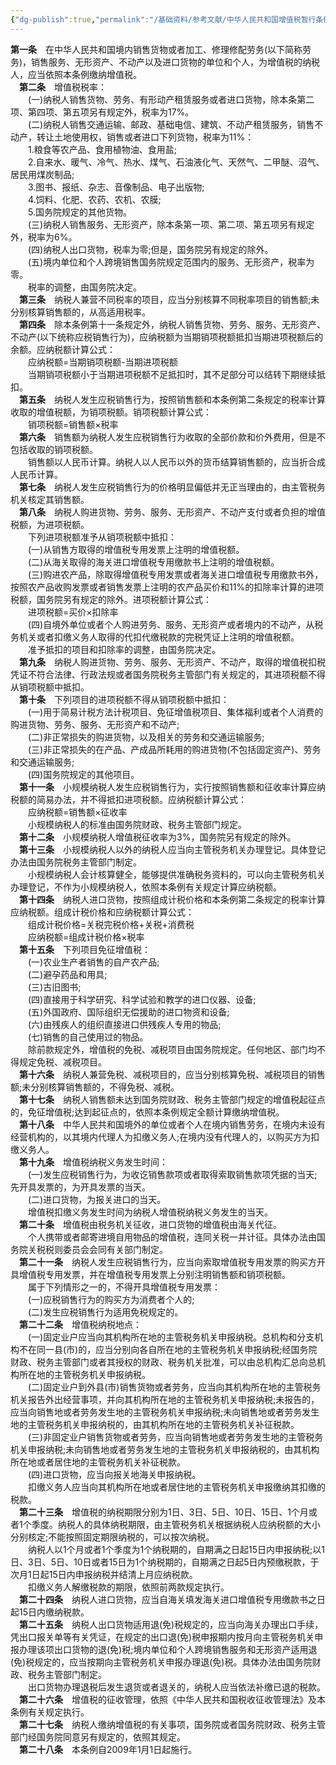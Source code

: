 ```yaml
---
{"dg-publish":true,"permalink":"/基础资料/参考文献/中华人民共和国增值税暂行条例/","dgPassFrontmatter":true,"noteIcon":""}
---
```



   **第一条**　在中华人民共和国境内销售货物或者加工、修理修配劳务(以下简称劳务)，销售服务、无形资产、不动产以及进口货物的单位和个人，为增值税的纳税人，应当依照本条例缴纳增值税。  
　**第二条**　增值税税率：  
　　(一)纳税人销售货物、劳务、有形动产租赁服务或者进口货物，除本条第二项、第四项、第五项另有规定外，税率为17%。  
　　(二)纳税人销售交通运输、邮政、基础电信、建筑、不动产租赁服务，销售不动产，转让土地使用权，销售或者进口下列货物，税率为11%：  
　　1.粮食等农产品、食用植物油、食用盐;  
　　2.自来水、暖气、冷气、热水、煤气、石油液化气、天然气、二甲醚、沼气、居民用煤炭制品;  
　　3.图书、报纸、杂志、音像制品、电子出版物;  
　　4.饲料、化肥、农药、农机、农膜;  
　　5.国务院规定的其他货物。  
　　(三)纳税人销售服务、无形资产，除本条第一项、第二项、第五项另有规定外，税率为6%。  
　　(四)纳税人出口货物，税率为零;但是，国务院另有规定的除外。  
　　(五)境内单位和个人跨境销售国务院规定范围内的服务、无形资产，税率为零。  
　　税率的调整，由国务院决定。  
　**第三条**　纳税人兼营不同税率的项目，应当分别核算不同税率项目的销售额;未分别核算销售额的，从高适用税率。  
　**第四条**　除本条例第十一条规定外，纳税人销售货物、劳务、服务、无形资产、不动产(以下统称应税销售行为)，应纳税额为当期销项税额抵扣当期进项税额后的余额。应纳税额计算公式：  
　　应纳税额=当期销项税额-当期进项税额  
　　当期销项税额小于当期进项税额不足抵扣时，其不足部分可以结转下期继续抵扣。  
　**第五条**　纳税人发生应税销售行为，按照销售额和本条例第二条规定的税率计算收取的增值税额，为销项税额。销项税额计算公式：  
　　销项税额=销售额×税率  
　**第六条**　销售额为纳税人发生应税销售行为收取的全部价款和价外费用，但是不包括收取的销项税额。  
　　销售额以人民币计算。纳税人以人民币以外的货币结算销售额的，应当折合成人民币计算。  
　**第七条**　纳税人发生应税销售行为的价格明显偏低并无正当理由的，由主管税务机关核定其销售额。  
　**第八条**　纳税人购进货物、劳务、服务、无形资产、不动产支付或者负担的增值税额，为进项税额。  
　　下列进项税额准予从销项税额中抵扣：  
　　(一)从销售方取得的增值税专用发票上注明的增值税额。  
　　(二)从海关取得的海关进口增值税专用缴款书上注明的增值税额。  
　　(三)购进农产品，除取得增值税专用发票或者海关进口增值税专用缴款书外，按照农产品收购发票或者销售发票上注明的农产品买价和11%的扣除率计算的进项税额，国务院另有规定的除外。进项税额计算公式：  
　　进项税额=买价×扣除率  
　　(四)自境外单位或者个人购进劳务、服务、无形资产或者境内的不动产，从税务机关或者扣缴义务人取得的代扣代缴税款的完税凭证上注明的增值税额。  
　　准予抵扣的项目和扣除率的调整，由国务院决定。  
　**第九条**　纳税人购进货物、劳务、服务、无形资产、不动产，取得的增值税扣税凭证不符合法律、行政法规或者国务院税务主管部门有关规定的，其进项税额不得从销项税额中抵扣。  
　**第十条**　下列项目的进项税额不得从销项税额中抵扣：  
　　(一)用于简易计税方法计税项目、免征增值税项目、集体福利或者个人消费的购进货物、劳务、服务、无形资产和不动产;  
　　(二)非正常损失的购进货物，以及相关的劳务和交通运输服务;  
　　(三)非正常损失的在产品、产成品所耗用的购进货物(不包括固定资产)、劳务和交通运输服务;  
　　(四)国务院规定的其他项目。  
　**第十一条**　小规模纳税人发生应税销售行为，实行按照销售额和征收率计算应纳税额的简易办法，并不得抵扣进项税额。应纳税额计算公式：  
　　应纳税额=销售额×征收率  
　　小规模纳税人的标准由国务院财政、税务主管部门规定。  
　**第十二条**　小规模纳税人增值税征收率为3%，国务院另有规定的除外。  
　**第十三条**　小规模纳税人以外的纳税人应当向主管税务机关办理登记。具体登记办法由国务院税务主管部门制定。  
　　小规模纳税人会计核算健全，能够提供准确税务资料的，可以向主管税务机关办理登记，不作为小规模纳税人，依照本条例有关规定计算应纳税额。  
　**第十四条**　纳税人进口货物，按照组成计税价格和本条例第二条规定的税率计算应纳税额。组成计税价格和应纳税额计算公式：  
　　组成计税价格=关税完税价格+关税+消费税  
　　应纳税额=组成计税价格×税率  
　**第十五条**　下列项目免征增值税：  
　　(一)农业生产者销售的自产农产品;  
　　(二)避孕药品和用具;  
　　(三)古旧图书;  
　　(四)直接用于科学研究、科学试验和教学的进口仪器、设备;  
　　(五)外国政府、国际组织无偿援助的进口物资和设备;  
　　(六)由残疾人的组织直接进口供残疾人专用的物品;  
　　(七)销售的自己使用过的物品。  
　　除前款规定外，增值税的免税、减税项目由国务院规定。任何地区、部门均不得规定免税、减税项目。  
　**第十六条**　纳税人兼营免税、减税项目的，应当分别核算免税、减税项目的销售额;未分别核算销售额的，不得免税、减税。  
　**第十七条**　纳税人销售额未达到国务院财政、税务主管部门规定的增值税起征点的，免征增值税;达到起征点的，依照本条例规定全额计算缴纳增值税。  
　**第十八条**　中华人民共和国境外的单位或者个人在境内销售劳务，在境内未设有经营机构的，以其境内代理人为扣缴义务人;在境内没有代理人的，以购买方为扣缴义务人。  
　**第十九条**　增值税纳税义务发生时间：  
　　(一)发生应税销售行为，为收讫销售款项或者取得索取销售款项凭据的当天;先开具发票的，为开具发票的当天。  
　　(二)进口货物，为报关进口的当天。  
　　增值税扣缴义务发生时间为纳税人增值税纳税义务发生的当天。  
　**第二十条**　增值税由税务机关征收，进口货物的增值税由海关代征。  
　　个人携带或者邮寄进境自用物品的增值税，连同关税一并计征。具体办法由国务院关税税则委员会会同有关部门制定。  
　**第二十一条**　纳税人发生应税销售行为，应当向索取增值税专用发票的购买方开具增值税专用发票，并在增值税专用发票上分别注明销售额和销项税额。  
　　属于下列情形之一的，不得开具增值税专用发票：  
　　(一)应税销售行为的购买方为消费者个人的;  
　　(二)发生应税销售行为适用免税规定的。  
　**第二十二条**　增值税纳税地点：  
　　(一)固定业户应当向其机构所在地的主管税务机关申报纳税。总机构和分支机构不在同一县(市)的，应当分别向各自所在地的主管税务机关申报纳税;经国务院财政、税务主管部门或者其授权的财政、税务机关批准，可以由总机构汇总向总机构所在地的主管税务机关申报纳税。  
　　(二)固定业户到外县(市)销售货物或者劳务，应当向其机构所在地的主管税务机关报告外出经营事项，并向其机构所在地的主管税务机关申报纳税;未报告的，应当向销售地或者劳务发生地的主管税务机关申报纳税;未向销售地或者劳务发生地的主管税务机关申报纳税的，由其机构所在地的主管税务机关补征税款。  
　　(三)非固定业户销售货物或者劳务，应当向销售地或者劳务发生地的主管税务机关申报纳税;未向销售地或者劳务发生地的主管税务机关申报纳税的，由其机构所在地或者居住地的主管税务机关补征税款。  
　　(四)进口货物，应当向报关地海关申报纳税。  
　　扣缴义务人应当向其机构所在地或者居住地的主管税务机关申报缴纳其扣缴的税款。  
　**第二十三条**　增值税的纳税期限分别为1日、3日、5日、10日、15日、1个月或者1个季度。纳税人的具体纳税期限，由主管税务机关根据纳税人应纳税额的大小分别核定;不能按照固定期限纳税的，可以按次纳税。  
　　纳税人以1个月或者1个季度为1个纳税期的，自期满之日起15日内申报纳税;以1日、3日、5日、10日或者15日为1个纳税期的，自期满之日起5日内预缴税款，于次月1日起15日内申报纳税并结清上月应纳税款。  
　　扣缴义务人解缴税款的期限，依照前两款规定执行。  
　**第二十四条**　纳税人进口货物，应当自海关填发海关进口增值税专用缴款书之日起15日内缴纳税款。  
　**第二十五条**　纳税人出口货物适用退(免)税规定的，应当向海关办理出口手续，凭出口报关单等有关凭证，在规定的出口退(免)税申报期内按月向主管税务机关申报办理该项出口货物的退(免)税;境内单位和个人跨境销售服务和无形资产适用退(免)税规定的，应当按期向主管税务机关申报办理退(免)税。具体办法由国务院财政、税务主管部门制定。  
　　出口货物办理退税后发生退货或者退关的，纳税人应当依法补缴已退的税款。  
　**第二十六条**　增值税的征收管理，依照《中华人民共和国税收征收管理法》及本条例有关规定执行。  
　**第二十七条**　纳税人缴纳增值税的有关事项，国务院或者国务院财政、税务主管部门经国务院同意另有规定的，依照其规定。  
　**第二十八条**　本条例自2009年1月1日起施行。